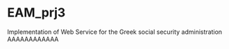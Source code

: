 # EAM_prj3
Implementation of Web Service for the Greek social security administration AAAAAAAAAAAA

